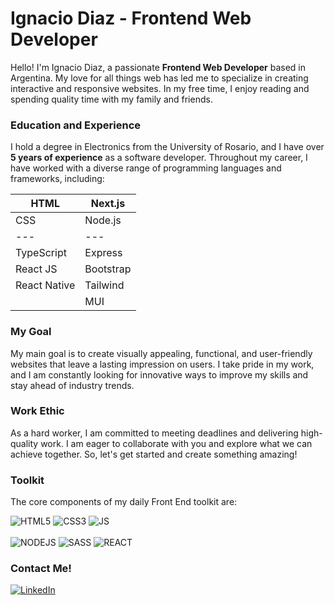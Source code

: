<h1>Ignacio Diaz - Frontend Web Developer</h1>

Hello! I'm Ignacio Diaz, a passionate <b>Frontend Web Developer</b> based in Argentina. My love for all things web has led me to specialize in creating interactive and responsive websites. In my free time, I enjoy reading and spending quality time with my family and friends.

<h3>Education and Experience</h3>

I hold a degree in Electronics from the University of Rosario, and I have over <b>5 years of experience</b> as a software developer. Throughout my career, I have worked with a diverse range of programming languages and frameworks, including:

| HTML | Next.js |
| --- | --- |
| CSS | Node.js |
| --- | --- |
| TypeScript | Express |
| React JS | Bootstrap |
| React Native | Tailwind |
|  | MUI |


<h3>My Goal</h3>

My main goal is to create visually appealing, functional, and user-friendly websites that leave a lasting impression on users. I take pride in my work, and I am constantly looking for innovative ways to improve my skills and stay ahead of industry trends.

<h3>Work Ethic</h3>

As a hard worker, I am committed to meeting deadlines and delivering high-quality work. I am eager to collaborate with you and explore what we can achieve together. So, let's get started and create something amazing!

<h3><b>Toolkit</b></h3>

The core components of my daily Front End toolkit are:

<p>
  <img alt="HTML5" src="https://img.shields.io/badge/HTML5-E34F26?style=for-the-badge&logo=html5&logoColor=white" />
  <img alt="CSS3" src="https://img.shields.io/badge/CSS3-1572B6?style=for-the-badge&logo=css3&logoColor=white" />
  <img alt="JS" src="https://img.shields.io/badge/JavaScript-F7DF1E?style=for-the-badge&logo=javascript&logoColor=black" />
  <br/>
  <br/>
  <img alt="NODEJS" src="https://img.shields.io/badge/Node.js-43853D?style=for-the-badge&logo=node.js&logoColor=white" />
  <img alt="SASS" src="https://img.shields.io/badge/Sass-CC6699?style=for-the-badge&logo=sass&logoColor=white" />
  <img alt="REACT" src="https://img.shields.io/badge/React-20232A?style=for-the-badge&logo=react&logoColor=61DAFB" />
  
  <!-- Icons from https://dev.to/envoy_/150-badges-for-github-pnk -->
</p>


<h3><b>Contact Me!</b></h3>
<p>
  <a href="https://www.linkedin.com/in/diaz-ignacio/" target="_blank"><img alt="LinkedIn" src="https://img.shields.io/badge/LinkedIn-0077B5?style=for-the-badge&logo=linkedin&logoColor=white" />
  </a>
</p>
